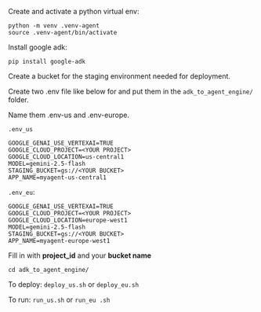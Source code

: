 Create and activate a python virtual env:
```
python -m venv .venv-agent
source .venv-agent/bin/activate
```

Install google adk:
```
pip install google-adk
```



Create a bucket for the staging environment needed for deployment.

Create two .env file like below for and put them in the `adk_to_agent_engine/` folder. 

Name them .env-us and .env-europe.



`.env_us` 
```
GOOGLE_GENAI_USE_VERTEXAI=TRUE
GOOGLE_CLOUD_PROJECT=<YOUR PROJECT>
GOOGLE_CLOUD_LOCATION=us-central1
MODEL=gemini-2.5-flash
STAGING_BUCKET=gs://<YOUR BUCKET>
APP_NAME=myagent-us-central1
```

`.env_eu`:
```
GOOGLE_GENAI_USE_VERTEXAI=TRUE
GOOGLE_CLOUD_PROJECT=<YOUR PROJECT>
GOOGLE_CLOUD_LOCATION=europe-west1
MODEL=gemini-2.5-flash
STAGING_BUCKET=gs://<YOUR BUCKET>
APP_NAME=myagent-europe-west1
```

Fill in with **project_id** and your **bucket name**


`cd adk_to_agent_engine/`

To deploy: ```deploy_us.sh``` or ```deploy_eu.sh``` 

To run: ```run_us.sh``` or ```run_eu .sh```




